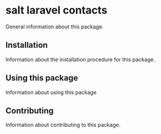 # salt laravel contacts

General information about this package.

## Installation

Information about the installation procedure for this package.

## Using this package

Information about using this package

## Contributing

Information about contributing to this package.
